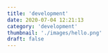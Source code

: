 ```yaml
---
title: 'development'
date: 2020-07-04 12:21:13
category: 'development'
thumbnail: './images/hello.png'
draft: false
---
```



